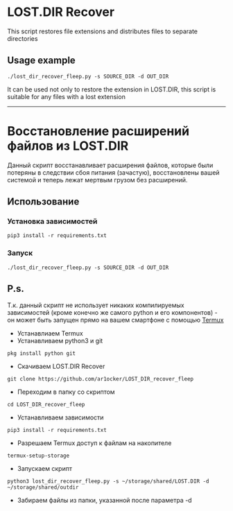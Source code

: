 # LOST.DIR Recover

This script restores file extensions and distributes files to separate directories

## Usage example

```
./lost_dir_recover_fleep.py -s SOURCE_DIR -d OUT_DIR
```

It can be used not only to restore the extension in LOST.DIR, this script is suitable for any files with a lost extension

---

# Восстановление расширений файлов из LOST.DIR

Данный скрипт восстанавливает расширения файлов, которые были потеряны в следствии сбоя питания (зачастую), восстановлены вашей системой и теперь лежат мертвым грузом без расширений.

## Использование

### Установка зависимостей

```
pip3 install -r requirements.txt
```

### Запуск

```
./lost_dir_recover_fleep.py -s SOURCE_DIR -d OUT_DIR
```

## P.s.

Т.к. данный скрипт не использует никаких компилируемых зависимостей (кроме конечно же самого python и его компонентов) - он может быть запущен прямо на вашем смартфоне с помощью [Termux](https://termux.dev/)

- Устанавлиаем Termux
- Устанавливаем python3 и git

```
pkg install python git
```

- Скачиваем LOST.DIR Recover

```
git clone https://github.com/ar1ocker/LOST_DIR_recover_fleep
```
- Переходим в папку со скриптом
```
cd LOST_DIR_recover_fleep
```

- Устанавливаем зависимости

```
pip3 install -r requirements.txt
```

- Разрешаем Termux доступ к файлам на накопителе

```
termux-setup-storage
```

- Запускаем скрипт 

```
python3 lost_dir_recover_fleep.py -s ~/storage/shared/LOST.DIR -d ~/storage/shared/outdir
```

- Забираем файлы из папки, указанной после параметра -d
